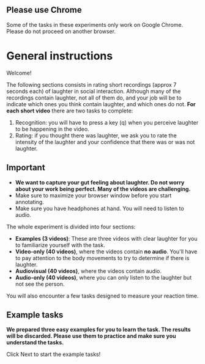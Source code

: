 <div class="md-block danger">
<h2>Please use Chrome</h2>
<p>Some of the tasks in these experiments only work on Google Chrome. Please do not proceed on another browser.</p>
</div>

# General instructions

Welcome!

The following sections consists in rating short recordings (approx 7 seconds each) of laughter in social interaction. Although many of the recordings contain laughter, not all of them do, and your job will be to indicate which ones you think contain laughter, and which ones do not. **For each short video** there are two tasks to complete:

1. Recognition: you will have to press a key (q) when you perceive laughter to be happening in the video.
2. Rating: if you thought there was laughter, we ask you to rate the intensity of the laughter and your confidence that there was or was not laughter.

<div class="md-block warning">
<h2>Important</h2>
<ul>
<li><strong>We want to capture your gut feeling about laughter. Do not worry about your work being perfect. Many of the videos are challenging.</strong></li>
<li>Make sure to maximize your browser window before you start annotating.</li>
<li>Make sure you have headphones at hand. You will need to listen to audio.</li>
</ul>
</div>

The whole experiment is divided into four sections:
- **Examples (3 videos)**: These are three videos with clear laughter for you to familiarize yourself with the task.
- **Video-only (40 videos)**, where the videos contain **no audio**. You'll have to pay attention to the body movements to try to determine if there is laughter.
- **Audiovisual (40 videos)**, where the videos contain audio.
- **Audio-only (40 videos)**, where you can only listen to the laughter but not see the person.

You will also encounter a few tasks designed to measure your reaction time.

<div class="md-block info">
<h2>Example tasks</h2>
<p><strong>We prepared three easy examples for you to learn the task. The results will be discarded. Please use them to practice and make sure you understand the tasks.</strong></p>
<p>Click Next to start the example tasks!</p>
</div>
